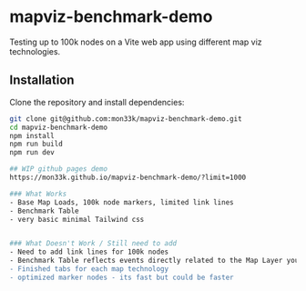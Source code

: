 
# mapviz-benchmark-demo
Testing up to 100k nodes on a Vite web app using different map viz technologies. 

## Installation

Clone the repository and install dependencies:

```bash
git clone git@github.com:mon33k/mapviz-benchmark-demo.git
cd mapviz-benchmark-demo
npm install
npm run build
npm run dev 

## WIP github pages demo
https://mon33k.github.io/mapviz-benchmark-demo/?limit=1000

### What Works
- Base Map Loads, 100k node markers, limited link lines
- Benchmark Table
- very basic minimal Tailwind css


### What Doesn't Work / Still need to add
- Need to add link lines for 100k nodes 
- Benchmark Table reflects events directly related to the Map Layer you're on (adding that currently)
- Finished tabs for each map technology 
- optimized marker nodes - its fast but could be faster
